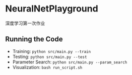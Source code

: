 # NeuralNetPlayground
深度学习第一次作业

## Running the Code
- Training: `python src/main.py --train`
- Testing: `python src/main.py --test`
- Parameter Search: `python src/main.py --param_search`
- Visualization: `bash run_script.sh`
